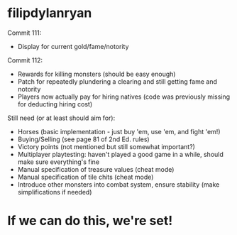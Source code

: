 # filipdylanryan

Commit 111:

- Display for current gold/fame/notority

Commit 112:

- Rewards for killing monsters (should be easy enough)
- Patch for repeatedly plundering a clearing and still getting fame and notority
- Players now actually pay for hiring natives (code was previously missing for deducting hiring cost)

Still need (or at least should aim for):

- Horses (basic implementation - just buy 'em, use 'em, and fight 'em!)
- Buying/Selling (see page 81 of 2nd Ed. rules)
- Victory points (not mentioned but still somewhat important?)
- Multiplayer playtesting: haven't played a good game in a while, should make sure everything's fine
- Manual specification of treasure values (cheat mode)
- Manual specification of tile chits (cheat mode)
- Introduce other monsters into combat system, ensure stability (make simplifications if needed)

# If we can do this, we're set!
